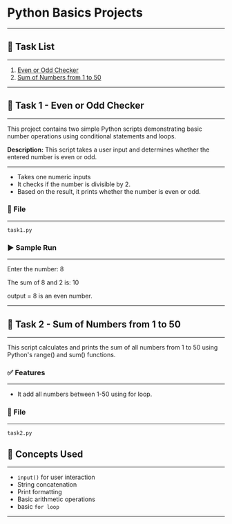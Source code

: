 # Python Basics Projects

---

## 📌 Task List
___
1. [Even or Odd Checker](#-task-1---arithmetic-operations)
2. [Sum of Numbers from 1 to 50](#-task-2---greeting-by-full-name)

---

## 🧮 Task 1 - Even or Odd Checker
___
This project contains two simple Python scripts demonstrating basic number operations using conditional statements and loops.

**Description:**
This script takes a user input and determines whether the entered number is even or odd.
___
- Takes one numeric inputs 
- It checks if the number is divisible by 2. 
- Based on the result, it prints whether the number is even or odd.

### 📁 File
___
`task1.py`

### ▶️ Sample Run
___
Enter the number: 8

The sum of 8 and 2 is: 10

output = 8 is an even number.

---

## 🧮 Task 2 - Sum of Numbers from 1 to 50
___
This script calculates and prints the sum of all numbers from 1 to 50 using Python's  range() and sum() functions.

### ✅ Features
___
- It add all numbers between 1-50 using for loop.

### 📁 File
___
`task2.py`


## 🧠 Concepts Used
___
- `input()` for user interaction
- String concatenation
- Print formatting
- Basic arithmetic operations
- basic `for loop`
___